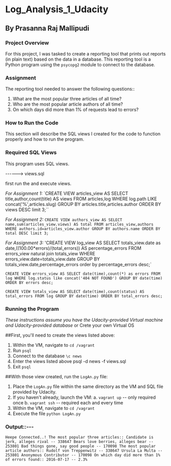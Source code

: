 # Log_Analysis_1_Udacity

## By Prasanna Raj Mallipudi

### Project Overview

For this project, I was tasked to create a reporting tool that prints out reports (in plain text) based on the data in a database.
This reporting tool is a Python program using the `psycopg2` module to connect to the database.

### Assignment

The reporting tool needed to answer the following questions::
1. What are the most popular three articles of all time?
2. Who are the most popular article authors of all time?
3. On which days did more than 1% of requests lead to errors?

### How to Run the Code
This section will describe the SQL views I created for the code to function properly and how to run the program.

### Required SQL Views
This program uses SQL views.

------> views.sql

first run the and execute views.

*For Assignment 1:*
`CREATE VIEW articles_view AS SELECT title,author,count(title) AS views
FROM articles,log WHERE log.path LIKE concat('%',articles.slug) GROUP BY articles.title,articles.author ORDER BY views DESC limit 3;``

*For Assignment 2:*
`CREATE VIEW authors_view AS SELECT name,sum(articles_view.views) AS total
FROM articles_view,authors WHERE authors.id=articles_view.author
GROUP BY authors.name ORDER BY total DESC limit 3;`

*For Assignment 3:*
'CREATE VIEW log_view AS SELECT totals_view.date as date,((100.00*errors)/(total_errors)) AS percentage_errors FROM errors_view natural join totals_view
WHERE errors_view.date=totals_view.date GROUP BY totals_view.date,percentage_errors order by percentage_errors desc;`

`CREATE VIEW errors_view AS SELECT date(time),count(*) as errors FROM log WHERE log.status like concat('404 NOT FOUND') GROUP BY date(time) ORDER BY errors desc;`

`CREATE VIEW totals_view AS SELECT date(time),count(status) AS total_errors FROM log GROUP BY date(time) ORDER BY total_errors desc;`

### Running the Program

*These instructions assume you have the Udacity-provided Virtual machine and Udacity-provided database*
or
Crete your own Virtual OS

##First, you'll need to create the views listed above:
1. Within the VM, navigate to `cd /vagrant`
2. Run `psql`
3. Connect to the database `\c news`
4. Enter the views listed above
   psql -d news -f views.sql
5. Exit `psql`

##With those view created, run the `LogAn.py` file:
1. Place the `LogAn.py` file within the same directory as the VM and SQL file provided by Udacity.
2. If you haven't already, launch the VM:
	a. `vagrant up` -- only required once
	b. `vagrant ssh` -- required each and every time
3. Within the VM, navigate to `cd /vagrant`
4. Execute the file `python LogAn.py`

### Output::---

`Heepe Connected..!
The most popular three articles::
Candidate is jerk, alleges rival -- 338647
Bears love berries, alleges bear -- 253801
Bad things gone, say good people -- 170098
The most popular article authors::
Rudolf von Treppenwitz -- 338647
Ursula La Multa -- 253801
Anonymous Contributor -- 170098
On which day did more than 1%  of errors found::
2016-07-17 -- 2.3%`
